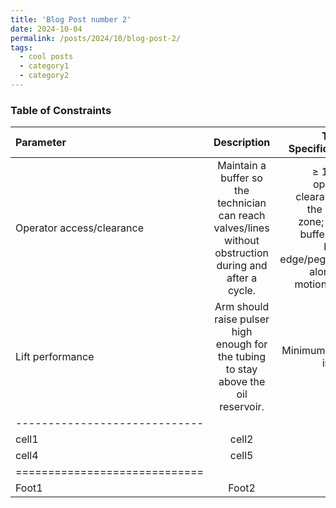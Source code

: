 ```yaml
---
title: 'Blog Post number 2'
date: 2024-10-04
permalink: /posts/2024/10/blog-post-2/
tags:
  - cool posts
  - category1
  - category2
---
```


### Table of Constraints

| Parameter | Description | Target Specification |
|:--------|:-------:|--------:|
| Operator access/clearance  | Maintain a buffer so the technician can reach valves/lines without obstruction during and after a cycle.    |  ≥ 12 [in] operator clearance in the active zone; ≥ 6 in buffer from bench edge/pegboard along the motion path.    |
| Lift performance   | Arm should raise pulser high enough for the tubing to stay above the oil reservoir.   | Minimum of 18 inches    |
|-----------------------------|
| cell1   | cell2   | cell3   |
| cell4   | cell5   | cell6   |
|=============================|
| Foot1   | Foot2   | Foot3   |
